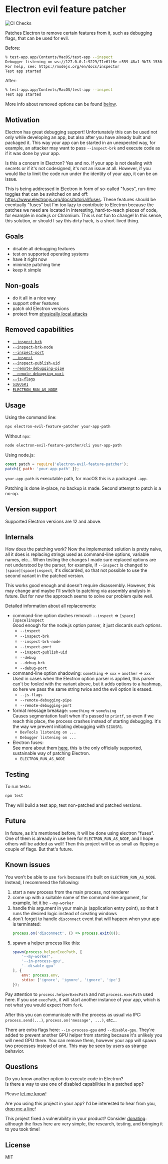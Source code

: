 # Electron evil feature patcher

![CI Checks](https://github.com/antelle/electron-evil-feature-patcher/workflows/CI%20Checks/badge.svg)

Patches Electron to remove certain features from it, such as debugging flags, that can be used for evil.

Before:
```sh
% test-app.app/Contents/MacOS/test-app --inspect
Debugger listening on ws://127.0.0.1:9229/71e61f6e-c559-48a1-9b73-1530f5fd111a
For help, see: https://nodejs.org/en/docs/inspector
Test app started
```

After:
```sh
% test-app.app/Contents/MacOS/test-app --inspect
Test app started
```

More info about removed options can be found [below](#removed-capabilities).

## Motivation

Electron has great debugging support! Unfortunately this can be used not only while developing an app, but also after you have already built and packaged it. This way your app can be started in an unexpected way, for example, an attacker may want to pass `--inspect-brk` and execute code as if it was done by your app.

Is this a concern in Electron? Yes and no. If your app is not dealing with secrets or if it's not codesigned, it's not an issue at all. However, if you would like to limit the code run under the identity of your app, it can be an issue.

This is being addressed in Electron in form of so-called "fuses", run-time toggles that can be switched on and off: https://www.electronjs.org/docs/tutorial/fuses. These features should be eventually "fuses" but I'm too lazy to contribute to Electron because the patches we need are located in interesting, hard-to-reach pieces of code, for example in node.js or Chromium. This is not fun to change! In this sense, this solution, or should I say this dirty hack, is a short-lived thing.

## Goals

- disable all debugging features
- test on supported operating systems
- have it right now
- minimize patching time
- keep it simple

## Non-goals

- do it all in a nice way
- support other features
- patch old Electron versions
- protect from [physically local attacks](https://chromium.googlesource.com/chromium/src/+/master/docs/security/faq.md#Why-arent-physically_local-attacks-in-Chromes-threat-model)

## Removed capabilities

- [`--inspect-brk`](https://www.electronjs.org/docs/api/command-line-switches#--inspect-brkhostport)
- [`--inspect-brk-node`](https://github.com/nodejs/node/blob/master/src/node_options.cc#L263)
- [`--inspect-port`](https://www.electronjs.org/docs/api/command-line-switches#--inspect-porthostport)
- [`--inspect`](https://www.electronjs.org/docs/api/command-line-switches#--inspecthostport)
- [`--inspect-publish-uid`](https://www.electronjs.org/docs/api/command-line-switches#--inspect-publish-uidstderrhttp)
- [`--remote-debugging-pipe`](https://github.com/electron/electron/blob/4588a411610ee4095ab2a47e086f23fa4730e50e/shell/browser/electron_browser_main_parts.cc#L464)
- [`--remote-debugging-port`](https://www.electronjs.org/docs/api/command-line-switches#--remote-debugging-portport)
- [`--js-flags`](https://www.electronjs.org/docs/api/command-line-switches#--js-flagsflags)
- [`SIGUSR1`](https://nodejs.org/fr/docs/guides/debugging-getting-started/#enable-inspector)
- [`ELECTRON_RUN_AS_NODE`](https://www.electronjs.org/docs/api/environment-variables#electron_run_as_node)

## Usage

Using the command line:
```sh
npx electron-evil-feature-patcher your-app-path
```

Without `npx`:
```sh
node electron-evil-feature-patcher/cli your-app-path
```

Using node.js:
```js
const patch = require('electron-evil-feature-patcher');
patch({ path: 'your-app-path' });
```

`your-app-path` is executable path, for macOS this is a packaged `.app`.

Patching is done in-place, no backup is made. Second attempt to patch is a no-op.

## Version support

Supported Electron versions are 12 and above.

## Internals

How does the patching work? Now the implemented solution is pretty naive, all it does is replacing strings used as command-line options, variable names, etc... When testing the changes I made sure replaced options are not understood by the parser, for example, if `--inspect` is changed to `[space][space]inspect`, it's discarded, so that not possible to use the second variant in the patched version.

This works good enough and doesn't require disassembly. However, this may change and maybe I'll switch to patching via assembly analysis in future. But for now the approach seems to solve our problem quite well.

Detailed information about all replacements:

- command-line option dashes removal: `--inspect` => `[space][space]inspect`  
  Good enough for the node.js option parser, it just discards such options. 
    - `--inspect`
    - `--inspect-brk`
    - `--inspect-brk-node`
    - `--inspect-port`
    - `--inspect-publish-uid`
    - `--debug`
    - `--debug-brk`
    - `--debug-port`
- command-line option shadowing: `something` => `xxx` + `another` => `xxx`  
    Used in cases when the Electron option parser is applied, this parser can't be fooled with the variant above, but it adds options to a hashmap, so here we pass the same string twice and the evil option is erased.
    - `--js-flags`
    - `--remote-debugging-pipe`
    - `--remote-debugging-port`
- format message breakage: `something` => `some%sing`  
    Causes segmentation fault when it's passed to `printf`, so even if we reach this place, the process crashes instead of starting debugging. It's the way we prevent initiating debugging with `SIGUSR1`.
    - `DevTools listening on ...`
    - `Debugger listening on ...`
- Electron fuses:  
    See more about them [here](https://www.electronjs.org/docs/tutorial/fuses), this is the only officially supported, sustainable way of patching Electron.
    - `ELECTRON_RUN_AS_NODE`

## Testing

To run tests:
```sh
npm test
```

They will build a test app, test non-patched and patched versions.

## Future

In future, as it's mentioned before, it will be done using electron "fuses". One of them is already in use here for `ELECTRON_RUN_AS_NODE`, and I hope others will be added as well! Then this project will be as small as flipping a couple of flags. But that's future.

## Known issues

You won't be able to use `fork` because it's built on `ELECTRON_RUN_AS_NODE`. Instead, I recommend the following:

1. start a new process from the main process, not renderer
2. come up with a suitable name of the command-line argument, for example, let it be `--my-worker`
3. handle this argument in your main.js (application entry point), so that it runs the desired logic instead of creating windows
4. don't forget to handle `disconnect` event that will happen when your app is terminated:
    ```js
    process.on('disconnect', () => process.exit(0));
    ```
5. spawn a helper process like this:
    ```js
    spawn(process.helperExecPath, [
        '--my-worker',
        '--in-process-gpu',
        '--disable-gpu'
    ], {
        env: process.env,
        stdio: ['ignore', 'ignore', 'ignore', 'ipc']
    });
    ```

Pay attention to `process.helperExecPath` and not `process.execPath` used here. If you use `execPath`, it will start another instance of your app, which is not what you would expect from `fork`.

After this you can communicate with the process as usual via IPC: `process.send(...)`, `process.on('message', ...)`, etc...

There are extra flags here: `--in-process-gpu` and `--disable-gpu`. They're added to prevent another GPU helper from starting because it's unlikely you will need GPU there. You can remove them, however your app will spawn two processes instead of one. This may be seen by users as strange behavior.

## Questions

Do you know another option to execute code in Electron?  
Is there a way to use one of disabled capabilities in a patched app?  

Please [let me know](https://github.com/antelle/electron-evil-feature-patcher/issues/new)!

Are you using this project in your app? I'd be interested to hear from you, [drop me a line](mailto:antelle.net@gmail.com?subject=electron-evil-feature-patcher)!

This project fixed a vulnerability in your product? Consider [donating](https://github.com/sponsors/antelle): although the fixes here are very simple, the research, testing, and bringing it to you took time!

## License

MIT
